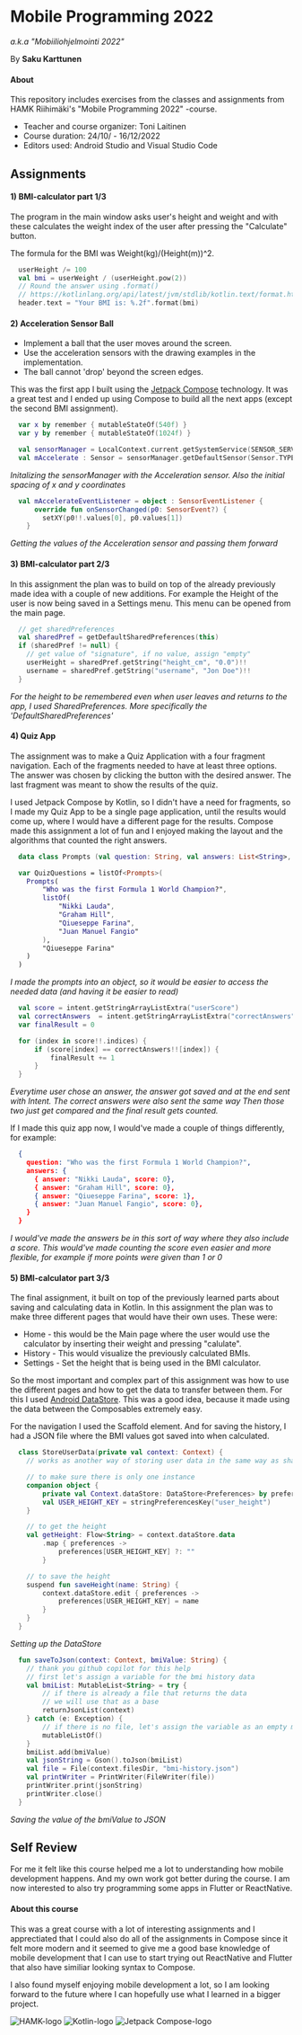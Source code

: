 # **Mobile Programming 2022**

*a.k.a "Mobiiliohjelmointi 2022"*

By **Saku Karttunen**

#### About

This repository includes exercises from the classes and assignments from HAMK Riihimäki's "Mobile Programming 2022" -course.

- Teacher and course organizer: Toni Laitinen
- Course duration: 24/10/ - 16/12/2022
- Editors used: Android Studio and Visual Studio Code

## Assignments

#### **1) BMI-calculator part 1/3**

The program in the main window asks user's height and weight and with these calculates the weight index of the user
after pressing the "Calculate" button.

The formula for the BMI was Weight(kg)/(Height(m))^2.

```kotlin
  userHeight /= 100
  val bmi = userWeight / (userHeight.pow(2))
  // Round the answer using .format()
  // https://kotlinlang.org/api/latest/jvm/stdlib/kotlin.text/format.html
  header.text = "Your BMI is: %.2f".format(bmi)
```

#### **2) Acceleration Sensor Ball**

- Implement a ball that the user moves around the screen.
- Use the acceleration sensors with the drawing examples in the implementation.
- The ball cannot 'drop' beyond the screen edges.

This was the first app I built using the [Jetpack Compose](https://developer.android.com/jetpack/compose) technology.
It was a great test and I ended up using Compose to build all the next apps (except the second BMI assignment).

```kotlin
  var x by remember { mutableStateOf(540f) }
  var y by remember { mutableStateOf(1024f) }

  val sensorManager = LocalContext.current.getSystemService(SENSOR_SERVICE) as SensorManager
  val mAccelerate : Sensor = sensorManager.getDefaultSensor(Sensor.TYPE_ACCELEROMETER)
```

*Initalizing the sensorManager with the Acceleration sensor. Also the initial spacing of x and y coordinates*

```kotlin
  val mAccelerateEventListener = object : SensorEventListener {
      override fun onSensorChanged(p0: SensorEvent?) {
        setXY(p0!!.values[0], p0.values[1])
    }
```

*Getting the values of the Acceleration sensor and passing them forward*

#### **3) BMI-calculator part 2/3**

In this assignment the plan was to build on top of the already previously made idea with a couple of new additions.
For example the Height of the user is now being saved in a Settings menu. This menu can be opened from the main page.

```kotlin
  // get sharedPreferences
  val sharedPref = getDefaultSharedPreferences(this)
  if (sharedPref != null) {
    // get value of "signature", if no value, assign "empty"
    userHeight = sharedPref.getString("height_cm", "0.0")!!
    username = sharedPref.getString("username", "Jon Doe")!!
  }
```

*For the height to be remembered even when user leaves and returns to the app, I used SharedPreferences. More specifically the 'DefaultSharedPreferences'*

#### **4) Quiz App**

The assignment was to make a Quiz Application with a four fragment navigation. Each of the fragments needed to have at least three options.
The answer was chosen by clicking the button with the desired answer. The last fragment was meant to show the results of the quiz.

I used Jetpack Compose by Kotlin, so I didn't have a need for fragments, so I made my Quiz App to be a single page application, until
the results would come up, where I would have a different page for the results. Compose made this assignment a lot of fun and
I enjoyed making the layout and the algorithms that counted the right answers.

```kotlin
  data class Prompts (val question: String, val answers: List<String>, val correctAnswer: String)

  var QuizQuestions = listOf<Prompts>(
    Prompts(
        "Who was the first Formula 1 World Champion?",
        listOf(
            "Nikki Lauda",
            "Graham Hill",
            "Qiueseppe Farina",
            "Juan Manuel Fangio"
        ),
        "Qiueseppe Farina"
    )
  )
```

*I made the prompts into an object, so it would be easier to access the needed data (and having it be easier to read)*

```kotlin
  val score = intent.getStringArrayListExtra("userScore")
  val correctAnswers  = intent.getStringArrayListExtra("correctAnswers")
  var finalResult = 0

  for (index in score!!.indices) {
      if (score[index] == correctAnswers!![index]) {
          finalResult += 1
      }
  }
```

*Everytime user chose an answer, the answer got saved and at the end sent with Intent. The correct answers were also sent the same way*
*Then those two just get compared and the final result gets counted.*

If I made this quiz app now, I would've made a couple of things differently, for example:

```json
  {
    question: "Who was the first Formula 1 World Champion?",
    answers: {
      { answer: "Nikki Lauda", score: 0},
      { answer: "Graham Hill", score: 0},
      { answer: "Qiueseppe Farina", score: 1},
      { answer: "Juan Manuel Fangio", score: 0},
    }
  }
```

*I would've made the answers be in this sort of way where they also include a score.*
*This would've made counting the score even easier and more flexible, for example if more points were given than 1 or 0*

#### **5) BMI-calculator part 3/3**

The final assignment, it built on top of the previously learned parts about saving and calculating data in Kotlin.
In this assignment the plan was to make three different pages that would have their own uses. These were:

- Home - this would be the Main page where the user would use the calculator by inserting their weight and pressing "calulate".
- History - This would visualize the previously calculated BMIs.
- Settings - Set the height that is being used in the BMI calculator.

So the most important and complex part of this assignment was how to use the different pages and how to get the data to transfer between them.
For this I used [Android DataStore](https://developer.android.com/topic/libraries/architecture/datastore). This was a good idea, because
it made using the data between the Composables extremely easy.

For the navigation I used the Scaffold element. And for saving the history, I had a JSON file where the BMI values got saved into when calculated.

```kotlin
  class StoreUserData(private val context: Context) {
    // works as another way of storing user data in the same way as shared preferences

    // to make sure there is only one instance
    companion object {
        private val Context.dataStore: DataStore<Preferences> by preferencesDataStore("UserHeight")
        val USER_HEIGHT_KEY = stringPreferencesKey("user_height")
    }

    // to get the height
    val getHeight: Flow<String> = context.dataStore.data
        .map { preferences ->
            preferences[USER_HEIGHT_KEY] ?: ""
        }

    // to save the height
    suspend fun saveHeight(name: String) {
        context.dataStore.edit { preferences ->
            preferences[USER_HEIGHT_KEY] = name
        }
    }
  }
```

*Setting up the DataStore*

```kotlin
  fun saveToJson(context: Context, bmiValue: String) {
    // thank you github copilot for this help
    // first let's assign a variable for the bmi history data
    val bmiList: MutableList<String> = try {
        // if there is already a file that returns the data
        // we will use that as a base
        returnJsonList(context)
    } catch (e: Exception) {
        // if there is no file, let's assign the variable as an empty mutable list
        mutableListOf()
    }
    bmiList.add(bmiValue)
    val jsonString = Gson().toJson(bmiList)
    val file = File(context.filesDir, "bmi-history.json")
    val printWriter = PrintWriter(FileWriter(file))
    printWriter.print(jsonString)
    printWriter.close()
  }
```

*Saving the value of the bmiValue to JSON*

## **Self Review**

For me it felt like this course helped me a lot to understanding how mobile development happens. And my own work
got better during the course. I am now interested to also try programming some apps in Flutter or ReactNative.

#### **About this course**

This was a great course with a lot of interesting assignments and I apprectiated that I could also do all of the assignments in Compose
since it felt more modern and it seemed to give me a good base knowledge of mobile development that I can use to start trying out
ReactNative and Flutter that also have similiar looking syntax to Compose.

I also found myself enjoying mobile development a lot, so I am looking forward to the future where I can hopefully use what I learned
in a bigger project.

![HAMK-logo](./images/hamk-logo.png)
![Kotlin-logo](./images/kotlin-logo.png)
![Jetpack Compose-logo](./images/compose-logo.png)
